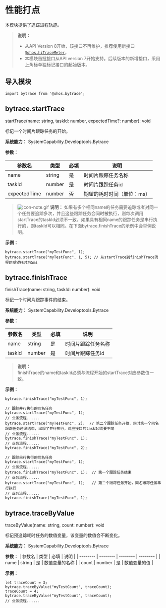 # 性能打点

本模块提供了追踪进程轨迹。

> **说明：**
> - 从API Version 8开始，该接口不再维护，推荐使用新接口[`@ohos.hiTraceMeter`](js-apis-hitracemeter.md)。
> - 本模块首批接口从API version 7开始支持。后续版本的新增接口，采用上角标单独标记接口的起始版本。


## 导入模块

```
import bytrace from '@ohos.bytrace';
```



## bytrace.startTrace

startTrace(name: string, taskId: number, expectedTime?: number): void

标记一个时间片跟踪任务的开始。

**系统能力：** SystemCapability.Developtools.Bytrace

**参数：**

| 参数名 | 类型 | 必填 | 说明 |
| -------- | -------- | -------- | -------- |
| name | string | 是 | 时间片跟踪任务名称 |
| taskId | number | 是 | 时间片跟踪任务id |
| expectedTime | number | 否 | 期望的耗时时间（单位：ms） |

> ![icon-note.gif](public_sys-resources/icon-note.gif) **说明：**
> 如果有多个相同name的任务需要追踪或者对同一个任务要追踪多次，并且这些跟踪任务会同时被执行，则每次调用startTrace的taskId必须不一致。如果具有相同name的跟踪任务是串行执行的，则taskId可以相同。在下面bytrace.finishTrace的示例中会举例说明。

**示例：**

```
bytrace.startTrace("myTestFunc", 1);
bytrace.startTrace("myTestFunc", 1, 5); // 从startTrace到finishTrace流程的期望耗时为5ms
```


## bytrace.finishTrace

finishTrace(name: string, taskId: number): void

标记一个时间片跟踪事件的结束。

**系统能力：** SystemCapability.Developtools.Bytrace

**参数：**

| 参数名 | 类型 | 必填 | 说明 |
| -------- | -------- | -------- | -------- |
| name | string | 是 | 时间片跟踪任务名称 |
| taskId | number | 是 | 时间片跟踪任务id |

> **说明：**<br>
> finishTrace的name和taskId必须与流程开始的startTrace对应参数值一致。

**示例：**

```
bytrace.finishTrace("myTestFunc", 1);
```

```
// 跟踪并行执行的同名任务
bytrace.startTrace("myTestFunc", 1);
// 业务流程...... 
bytrace.startTrace("myTestFunc", 2);  // 第二个跟踪任务开始，同时第一个同名跟踪任务还没结束，出现了并行执行，对应接口的taskId需要不同
// 业务流程...... 
bytrace.finishTrace("myTestFunc", 1);
// 业务流程...... 
bytrace.finishTrace("myTestFunc", 2);
```

```
// 跟踪串行执行的同名任务
bytrace.startTrace("myTestFunc", 1);
// 业务流程...... 
bytrace.finishTrace("myTestFunc", 1);  // 第一个跟踪任务结束
// 业务流程...... 
bytrace.startTrace("myTestFunc", 1);   // 第二个跟踪任务开始，同名跟踪任务串行执行
// 业务流程...... 
bytrace.finishTrace("myTestFunc", 1);
```


## bytrace.traceByValue

traceByValue(name: string, count: number): void

标记预追踪耗时任务的数值变量，该变量的数值会不断变化。

**系统能力：** SystemCapability.Developtools.Bytrace

**参数：**
| 参数名 | 类型 | 必填 | 说明 |
| -------- | -------- | -------- | -------- |
| name | string | 是 | 数值变量的名称 |
| count | number | 是 | 数值变量的值 |

**示例：**

```
let traceCount = 3;
bytrace.traceByValue("myTestCount", traceCount);
traceCount = 4;
bytrace.traceByValue("myTestCount", traceCount);
// 业务流程......
```
